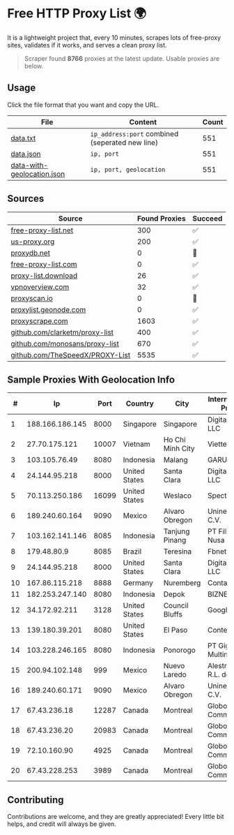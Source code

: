 
# Free HTTP Proxy List 🌍

It is a lightweight project that, every 10 minutes, scrapes lots of free-proxy sites, validates if it works, and serves a clean proxy list.


> Scraper found **8766** proxies at the latest update. Usable proxies are below.

## Usage

Click the file format that you want and copy the URL.


|File|Content|Count|
|----|-------|-----|
|[data.txt](https://raw.githubusercontent.com/themiralay/Proxy-List-World/master/data.txt)|`ip_address:port` combined (seperated new line)|551|
|[data.json](https://raw.githubusercontent.com/themiralay/Proxy-List-World/master/data.json)|`ip, port`|551|
|[data-with-geolocation.json](https://raw.githubusercontent.com/themiralay/Proxy-List-World/master/data-with-geolocation.json)|`ip, port, geolocation`|551|

## Sources

|Source|Found Proxies|Succeed|
|------|-------------|-------|
|[free-proxy-list.net](https://free-proxy-list.net)|300|✅|
|[us-proxy.org](https://www.us-proxy.org)|200|✅|
|[proxydb.net](http://proxydb.net)|0|🚫|
|[free-proxy-list.com](https://free-proxy-list.com/?page=&port=&type%5B%5D=http&type%5B%5D=https&up_time=0&search=Search)|0|✅|
|[proxy-list.download](https://www.proxy-list.download/HTTP)|26|✅|
|[vpnoverview.com](https://vpnoverview.com/privacy/anonymous-browsing/free-proxy-servers)|32|✅|
|[proxyscan.io](https://www.proxyscan.io)|0|🚫|
|[proxylist.geonode.com](https://proxylist.geonode.com/api/proxy-list?limit=300&page=1&sort_by=lastChecked&sort_type=desc&protocols=http,https)|0|✅|
|[proxyscrape.com](https://api.proxyscrape.com/v2/?request=displayproxies&protocol=http&timeout=10000&country=all&ssl=all&anonymity=all)|1603|✅|
|[github.com/clarketm/proxy-list](https://raw.githubusercontent.com/clarketm/proxy-list/master/proxy-list-raw.txt)|400|✅|
|[github.com/monosans/proxy-list](https://raw.githubusercontent.com/monosans/proxy-list/main/proxies/http.txt)|670|✅|
|[github.com/TheSpeedX/PROXY-List](https://raw.githubusercontent.com/TheSpeedX/PROXY-List/master/http.txt)|5535|✅|


## Sample Proxies With Geolocation Info

|#|Ip|Port|Country|City|Internet Service Provider|
|-|--|----|-------|----|-------------------------|
|1|188.166.186.145|8000|Singapore|Singapore|DigitalOcean, LLC|
|2|27.70.175.121|10007|Vietnam|Ho Chi Minh City|Viettel Group|
|3|103.105.76.49|8080|Indonesia|Malang|GARUDA|
|4|24.144.95.218|8000|United States|Santa Clara|DigitalOcean, LLC|
|5|70.113.250.186|16099|United States|Weslaco|Spectrum|
|6|189.240.60.164|9090|Mexico|Alvaro Obregon|Uninet S.A. de C.V.|
|7|103.162.141.146|8085|Indonesia|Tanjung Pinang|PT Filltech Antar Nusa|
|8|179.48.80.9|8085|Brazil|Teresina|Fbnet Telecom|
|9|24.144.95.218|8000|United States|Santa Clara|DigitalOcean, LLC|
|10|167.86.115.218|8888|Germany|Nuremberg|Contabo GmbH|
|11|182.253.247.140|8080|Indonesia|Depok|BIZNET|
|12|34.172.92.211|3128|United States|Council Bluffs|Google LLC|
|13|139.180.39.201|8080|United States|El Paso|Conterra|
|14|103.228.246.165|8080|Indonesia|Ponorogo|PT Giga Patra Multimedia|
|15|200.94.102.148|999|Mexico|Nuevo Laredo|Alestra, S. de R.L. de C.V.|
|16|189.240.60.171|9090|Mexico|Alvaro Obregon|Uninet S.A. de C.V.|
|17|67.43.236.18|12287|Canada|Montreal|GloboTech Communications|
|18|67.43.236.20|20983|Canada|Montreal|GloboTech Communications|
|19|72.10.160.90|4925|Canada|Montreal|GloboTech Communications|
|20|67.43.228.253|3989|Canada|Montreal|GloboTech Communications|



## Contributing

Contributions are welcome, and they are greatly appreciated! Every
little bit helps, and credit will always be given.

